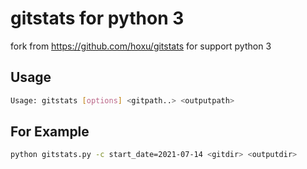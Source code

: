 # gitstats for python 3

fork from https://github.com/hoxu/gitstats for support python 3

## Usage

```bash
Usage: gitstats [options] <gitpath..> <outputpath>
```

## For Example

``` bash
python gitstats.py -c start_date=2021-07-14 <gitdir> <outputdir>
```